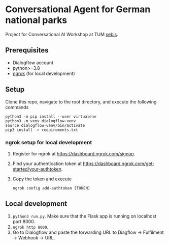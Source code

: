 # Conversational Agent for German national parks

Project for Conversational AI Workshop at TUM [sebis](https://wwwmatthes.in.tum.de/pages/t5ma0jrv6q7k/sebis-Public-Website-Home).

## Prerequisites

- Dialogflow account
- python>=3.8
- [ngrok](https://ngrok.com/) (for local development)

## Setup

Clone this repo, navigate to the root directory, and execute the following commands

```{bash}
python3 -m pip install --user virtualenv
python3 -m venv dialogflow-venv
source dialogflow-venv/bin/activate
pip3 install -r requirements.txt
```

### ngrok setup for local development

1. Register for ngrok at https://dashboard.ngrok.com/signup.
1. Find your authentication token at https://dashboard.ngrok.com/get-started/your-authtoken.
1. Copy the token and execute

   ```{bash}
   ngrok config add-authtoken [TOKEN]
   ```

## Local development

1. `python3 run.py`. Make sure that the Flask app is running on localhost port 8000.
1. `ngrok http 8000`.
1. Go to Dialogflow and paste the forwarding URL to Diagflow -> Fulfilment -> Webhook -> URL.
